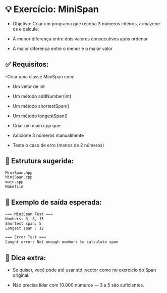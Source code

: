 # 💡 Exercício: MiniSpan
- Objetivo: Criar um programa que receba 3 números inteiros, armazene-os e calcule:

- A menor diferença entre dois valores consecutivos após ordenar

- A maior diferença entre o menor e o maior valor

## ✅ Requisitos:
-Criar uma classe MiniSpan com:

- Um vetor de int

- Um método addNumber(int)

- Um método shortestSpan()

- Um método longestSpan()

- Criar um main.cpp que:

- Adicione 3 números manualmente

- Teste o caso de erro (menos de 2 números)

## 📁 Estrutura sugerida:
```bash
MiniSpan.hpp
MiniSpan.cpp
main.cpp
Makefile
```
## 🧪 Exemplo de saída esperada:
```bash
=== MiniSpan Test ===
Numbers: 3, 8, 15
Shortest span: 5
Longest span : 12
```
```bash
=== Error Test ===
Caught error: Not enough numbers to calculate span
```
## 🧠 Dica extra:
- Se quiser, você pode até usar std::vector<int> como no exercício do Span original.

- Não precisa lidar com 10.000 números — 3 a 5 são suficientes.